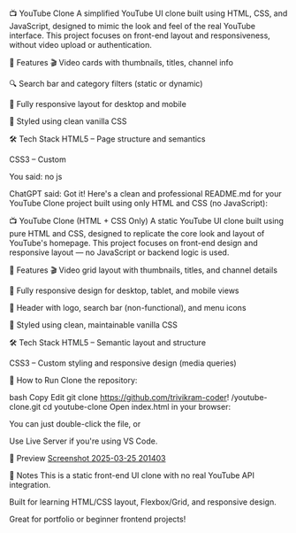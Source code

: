 
📺 YouTube Clone
A simplified YouTube UI clone built using HTML, CSS, and JavaScript, designed to mimic the look and feel of the real YouTube interface. This project focuses on front-end layout and responsiveness, without video upload or authentication.

🧠 Features
🎬 Video cards with thumbnails, titles, channel info

🔍 Search bar and category filters (static or dynamic)

📱 Fully responsive layout for desktop and mobile

🎨 Styled using clean vanilla CSS

🛠️ Tech Stack
HTML5 – Page structure and semantics

CSS3 – Custom








You said:
no js


ChatGPT said:
Got it! Here's a clean and professional README.md for your YouTube Clone project built using only HTML and CSS (no JavaScript):

📺 YouTube Clone (HTML + CSS Only)
A static YouTube UI clone built using pure HTML and CSS, designed to replicate the core look and layout of YouTube's homepage. This project focuses on front-end design and responsive layout — no JavaScript or backend logic is used.

🧠 Features
🎬 Video grid layout with thumbnails, titles, and channel details

📱 Fully responsive design for desktop, tablet, and mobile views

🧭 Header with logo, search bar (non-functional), and menu icons

🎨 Styled using clean, maintainable vanilla CSS

🛠️ Tech Stack
HTML5 – Semantic layout and structure

CSS3 – Custom styling and responsive design (media queries)

🚀 How to Run
Clone the repository:

bash
Copy
Edit
git clone https://github.com/trivikram-coder!
/youtube-clone.git
cd youtube-clone
Open index.html in your browser:

You can just double-click the file, or

Use Live Server if you're using VS Code.

📸 Preview
[Screenshot 2025-03-25 201403](https://github.com/user-attachments/assets/2ca3380d-a0cd-4125-8736-c904ad872a64)

📌 Notes
This is a static front-end UI clone with no real YouTube API integration.

Built for learning HTML/CSS layout, Flexbox/Grid, and responsive design.

Great for portfolio or beginner frontend projects!

